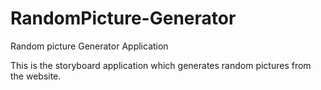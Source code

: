 # RandomPicture-Generator

Random picture Generator Application

This is the storyboard application which generates random pictures from the website.
